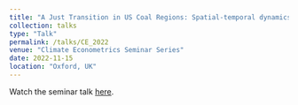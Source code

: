 ```yaml
---
title: "A Just Transition in US Coal Regions: Spatial-temporal dynamics of employment shocks in coal counties"
collection: talks
type: "Talk"
permalink: /talks/CE_2022
venue: "Climate Econometrics Seminar Series"
date: 2022-11-15
location: "Oxford, UK"
---
```


Watch the seminar talk [here](http://www.climateeconometrics.org/wp-content/uploads/2022/11/Ebba-Mark-Presentation-1.m4v).
